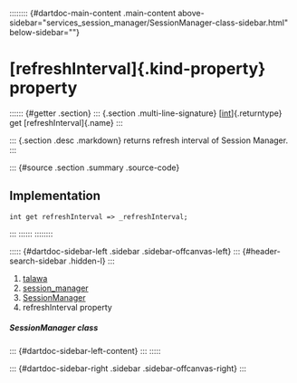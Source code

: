 :::::::: {#dartdoc-main-content .main-content above-sidebar="services_session_manager/SessionManager-class-sidebar.html" below-sidebar=""}
<div>

# [refreshInterval]{.kind-property} property

</div>

:::::: {#getter .section}
::: {.section .multi-line-signature}
[[int](https://api.flutter.dev/flutter/dart-core/int-class.html)]{.returntype}
get [refreshInterval]{.name}
:::

::: {.section .desc .markdown}
returns refresh interval of Session Manager.
:::

::: {#source .section .summary .source-code}
## Implementation

``` language-dart
int get refreshInterval => _refreshInterval;
```
:::
::::::
::::::::

::::: {#dartdoc-sidebar-left .sidebar .sidebar-offcanvas-left}
::: {#header-search-sidebar .hidden-l}
:::

1.  [talawa](../../index.html)
2.  [session_manager](../../services_session_manager/)
3.  [SessionManager](../../services_session_manager/SessionManager-class.html)
4.  refreshInterval property

##### SessionManager class

::: {#dartdoc-sidebar-left-content}
:::
:::::

::: {#dartdoc-sidebar-right .sidebar .sidebar-offcanvas-right}
:::
